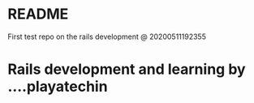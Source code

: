 # README

First test repo on the rails development @ 20200511192355 
# Rails development and learning by ....playatechin
